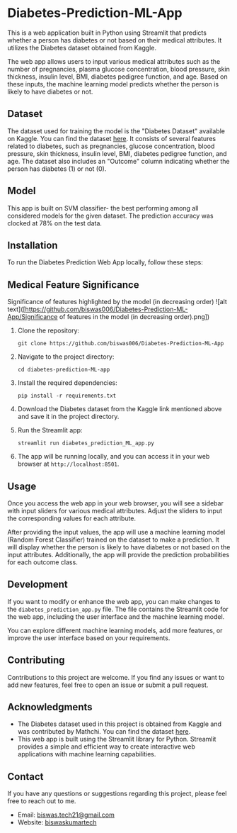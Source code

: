 # Diabetes-Prediction-ML-App

This is a web application built in Python using Streamlit that predicts whether a person has diabetes or not based on their medical attributes. It utilizes the Diabetes dataset obtained from Kaggle.

The web app allows users to input various medical attributes such as the number of pregnancies, plasma glucose concentration, blood pressure, skin thickness, insulin level, BMI, diabetes pedigree function, and age. Based on these inputs, the machine learning model predicts whether the person is likely to have diabetes or not.

## Dataset
The dataset used for training the model is the "Diabetes Dataset" available on Kaggle. You can find the dataset [here](https://www.kaggle.com/datasets/mathchi/diabetes-data-set). It consists of several features related to diabetes, such as pregnancies, glucose concentration, blood pressure, skin thickness, insulin level, BMI, diabetes pedigree function, and age. The dataset also includes an "Outcome" column indicating whether the person has diabetes (1) or not (0).

## Model
This app is built on SVM classifier- the best performing among all considered models for the given dataset. The prediction accuracy was clocked at 78% on the test data.

## Installation
To run the Diabetes Prediction Web App locally, follow these steps:

## Medical Feature Significance 
Significance of features highlighted by the model (in decreasing order)
![alt text]([https://github.com/biswas006/Diabetes-Prediction-ML-App/Significance of  features in the model (in decreasing order).png])



1. Clone the repository:
   ```
   git clone https://github.com/biswas006/Diabetes-Prediction-ML-App
   ```
   
2. Navigate to the project directory:
   ```
   cd diabetes-prediction-ML-app
   ```

3. Install the required dependencies:
   ```
   pip install -r requirements.txt
   ```

4. Download the Diabetes dataset from the Kaggle link mentioned above and save it in the project directory.

5. Run the Streamlit app:
   ```
   streamlit run diabetes_prediction_ML_app.py
   ```

6. The app will be running locally, and you can access it in your web browser at `http://localhost:8501`.

## Usage
Once you access the web app in your web browser, you will see a sidebar with input sliders for various medical attributes. Adjust the sliders to input the corresponding values for each attribute.

After providing the input values, the app will use a machine learning model (Random Forest Classifier) trained on the dataset to make a prediction. It will display whether the person is likely to have diabetes or not based on the input attributes. Additionally, the app will provide the prediction probabilities for each outcome class.

## Development
If you want to modify or enhance the web app, you can make changes to the `diabetes_prediction_app.py` file. The file contains the Streamlit code for the web app, including the user interface and the machine learning model.

You can explore different machine learning models, add more features, or improve the user interface based on your requirements.

## Contributing
Contributions to this project are welcome. If you find any issues or want to add new features, feel free to open an issue or submit a pull request.

## Acknowledgments
- The Diabetes dataset used in this project is obtained from Kaggle and was contributed by Mathchi. You can find the dataset [here](https://www.kaggle.com/datasets/mathchi/diabetes-data-set).
- This web app is built using the Streamlit library for Python. Streamlit provides a simple and efficient way to create interactive web applications with machine learning capabilities.

## Contact
If you have any questions or suggestions regarding this project, please feel free to reach out to me.

- Email: biswas.tech21@gmail.com
- Website: [biswaskumartech](https://www.biswaskumartech.com/)



